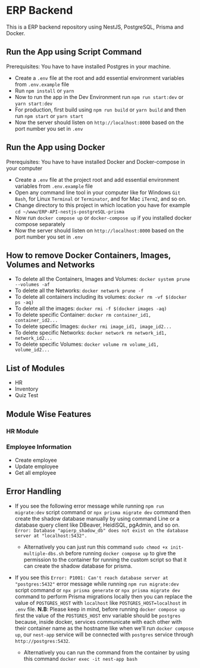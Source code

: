 # ERP Backend

This is a ERP backend repository using NestJS, PostgreSQL, Prisma and Docker.

## Run the App using Script Command

Prerequisites: You have to have installed Postgres in your machine.

- Create a `.env` file at the root and add essential environment variables from `.env.example` file
- Run `npm install` or `yarn`
- Now to run the app in the Dev Environment run `npm run start:dev` or `yarn start:dev`
- For production, first build using `npm run build` or `yarn build` and then run `npm start` or `yarn start`
- Now the server should listen on `http://localhost:8000` based on the port number you set in `.env`

## Run the App using Docker

Prerequisites: You have to have installed Docker and Docker-compose in your computer

- Create a `.env` file at the project root and add essential environment variables from `.env.example` file
- Open any command line tool in your computer like for Windows `Git Bash`, for Linux `Terminal` or `Terminator`, and for Mac `iTerm2`, and so on.
- Change directory to this project in which location you have for example `cd ~/www/ERP-API-nestjs-postgreSQL-prisma`
- Now run `docker compose up` or `docker-compose up` if you installed docker compose separately
- Now the server should listen on `http://localhost:8000` based on the port number you set in `.env`

## How to remove Docker Containers, Images, Volumes and Networks

- To delete all the Containers, Images and Volumes: `docker system prune --volumes -af`
- To delete all the Networks: `docker network prune -f`
- To delete all containers including its volumes: `docker rm -vf $(docker ps -aq)`
- To delete all the images: `docker rmi -f $(docker images -aq)`
- To delete specific Container: `docker rm container_id1, container_id2...`
- To delete specific Images: `docker rmi image_id1, image_id2...`
- To delete specific Networks: `docker network rm network_id1, network_id2...`
- To delete specific Volumes: `docker volume rm volume_id1, volume_id2...`

## List of Modules

- HR
- Inventory
- Quiz Test

## Module Wise Features

### HR Module

### Employee Information

- Create employee
- Update employee
- Get all employee

## Error Handling

- If you see the following error message while running `npm run migrate:dev` script command or `npx prisma migrate dev` command then create the shadow database manually by using command Line or a database query client like DBeaver, HeidiSQL, pgAdmin, and so on.
  `Error: Database "apierp_shadow_db" does not exist on the database server at "localhost:5432".`

  - Alternatively you can just run this command `sudo chmod +x init-multiple-dbs.sh` before running `docker compose up` to give the permission to the container for running the custom script so that it can create the shadow database for prisma.

- If you see this `Error: P1001: Can't reach database server at "postgres:5432"` error message while running `npm run migrate:dev` script command or `npx prisma generate` or `npx prisma migrate dev` command to perform Prisma migrations locally then you can replace the value of `POSTGRES_HOST` with `localhost` like `POSTGRES_HOST=localhost` in `.env` file.
  **N.B**: Please keep in mind, before running `docker compose up` first the value of the `POSTGRES_HOST` env variable should be `postgres` because, inside docker, services communicate with each other with their container name as the hostname like when we'll run `docker compose up`, our `nest-app` service will be connected with `postgres` service through `http://postgres:5432`.

  - Alternatively you can run the command from the container by using this command `docker exec -it nest-app bash`
